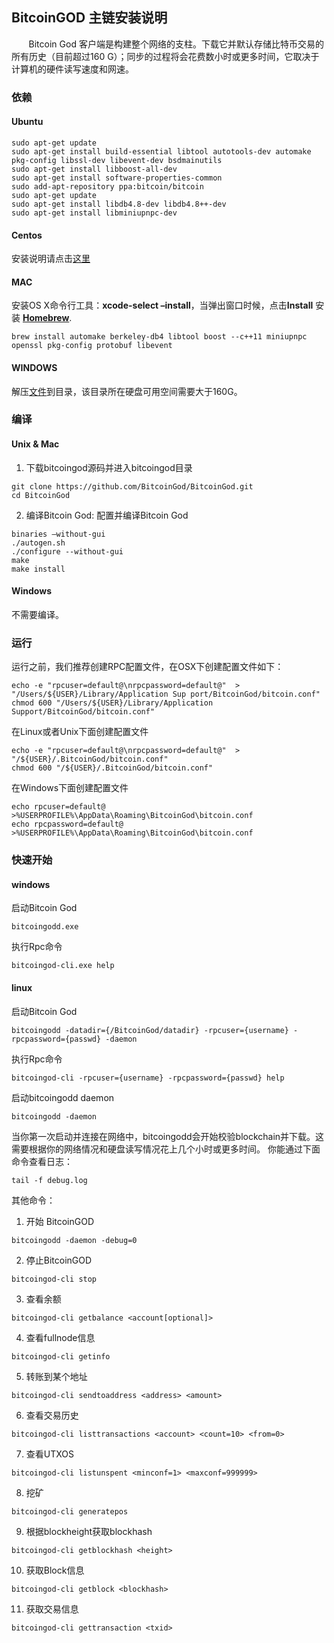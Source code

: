 ## BitcoinGOD 主链安装说明
&#160; &#160; &#160; &#160;Bitcoin God 客户端是构建整个网络的支柱。下载它并默认存储比特币交易的所有历史（目前超过160 G）；同步的过程将会花费数小时或更多时间，它取决于计算机的硬件读写速度和网速。 
### 依赖
#### Ubuntu

```
sudo apt-get update  
sudo apt-get install build-essential libtool autotools-dev automake pkg-config libssl-dev libevent-dev bsdmainutils 
sudo apt-get install libboost-all-dev 
sudo apt-get install software-properties-common 
sudo add-apt-repository ppa:bitcoin/bitcoin 
sudo apt-get update 
sudo apt-get install libdb4.8-dev libdb4.8++-dev 
sudo apt-get install libminiupnpc-dev
```
#### Centos

安装说明请点击[这里](https://github.com/BitcoinGod/BitcoinGod/tree/master/doc/blog/BitcoinGod%20安装说明(centos).md)

#### MAC
安装OS X命令行工具：**xcode-select –install**，当弹出窗口时候，点击**Install**
安装 **[Homebrew][1]**.

```
brew install automake berkeley-db4 libtool boost --c++11 miniupnpc openssl pkg-config protobuf libevent
```

#### WINDOWS
解压[文件][2]到目录，该目录所在硬盘可用空间需要大于160G。
### 编译
#### Unix & Mac

1. 下载bitcoingod源码并进入bitcoingod目录

```
git clone https://github.com/BitcoinGod/BitcoinGod.git 
cd BitcoinGod
```

2. 编译Bitcoin God: 配置并编译Bitcoin God

```
binaries –without-gui 
./autogen.sh   
./configure --without-gui   
make  
make install
```

#### Windows
不需要编译。
### 运行
运行之前，我们推荐创建RPC配置文件，在OSX下创建配置文件如下：

```
echo -e "rpcuser=default@\nrpcpassword=default@"  > "/Users/${USER}/Library/Application Sup port/BitcoinGod/bitcoin.conf"
chmod 600 "/Users/${USER}/Library/Application Support/BitcoinGod/bitcoin.conf"
```

在Linux或者Unix下面创建配置文件

```
echo -e "rpcuser=default@\nrpcpassword=default@"  > "/${USER}/.BitcoinGod/bitcoin.conf"
chmod 600 "/${USER}/.BitcoinGod/bitcoin.conf"
```
在Windows下面创建配置文件

```
echo rpcuser=default@ >%USERPROFILE%\AppData\Roaming\BitcoinGod\bitcoin.conf	
echo rpcpassword=default@  >%USERPROFILE%\AppData\Roaming\BitcoinGod\bitcoin.conf
```

### 快速开始
#### windows
启动Bitcoin God

```
bitcoingodd.exe
```

执行Rpc命令

```
bitcoingod-cli.exe help
```

#### linux
启动Bitcoin God

```
bitcoingodd -datadir={/BitcoinGod/datadir} -rpcuser={username} -rpcpassword={passwd} -daemon
```

执行Rpc命令

```
bitcoingod-cli -rpcuser={username} -rpcpassword={passwd} help
```

启动bitcoingodd daemon

```
bitcoingodd -daemon
```

当你第一次启动并连接在网络中，bitcoingodd会开始校验blockchain并下载。这需要根据你的网络情况和硬盘读写情况花上几个小时或更多时间。
你能通过下面命令查看日志：

```
tail -f debug.log
```

其他命令：
1.	开始 BitcoinGOD

```
bitcoingodd -daemon -debug=0
```

2.	停止BitcoinGOD

```
bitcoingod-cli stop
```

3.	查看余额

```
bitcoingod-cli getbalance <account[optional]>
```

4.	查看fullnode信息

```
bitcoingod-cli getinfo
```
5.	转账到某个地址

```
bitcoingod-cli sendtoaddress <address> <amount>
```
6.	查看交易历史

```
bitcoingod-cli listtransactions <account> <count=10> <from=0>
```
7.	查看UTXOS

```
bitcoingod-cli listunspent <minconf=1> <maxconf=999999>
```
8.	挖矿

```
bitcoingod-cli generatepos
```
9.	根据blockheight获取blockhash

```
bitcoingod-cli getblockhash <height>
```
10.	获取Block信息

```
bitcoingod-cli getblock <blockhash>
```
11.	获取交易信息

```
bitcoingod-cli gettransaction <txid>
```


  [1]: https://brew.sh/
  [2]: https://github.com/BitcoinGod/BitcoinGod/releases/download/v0.1.5.0/bitcoingod-v0.1.5.0-binary-win64.zip